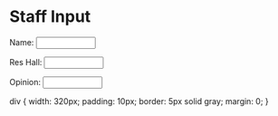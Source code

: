 <html>
<body>
<h1>Staff Input</h1>
<label for="Title">Name: </label>
<input type="text" id="name" name="Title" maxlength="75" size="10">
  <p> </p>
<label for="Res Hall Opinion">Res Hall: </label>
<input type="text" id="name" name="Res Hall Opinion" maxlength="200" size="10">
  <p> </p>
<label for="Position">Opinion:</label>
<input type="text" id="name" name="Position" maxlength="1000" size="10">
  <p> <p/>
div {
  width: 320px;
  padding: 10px;
  border: 5px solid gray;
  margin: 0;
}
